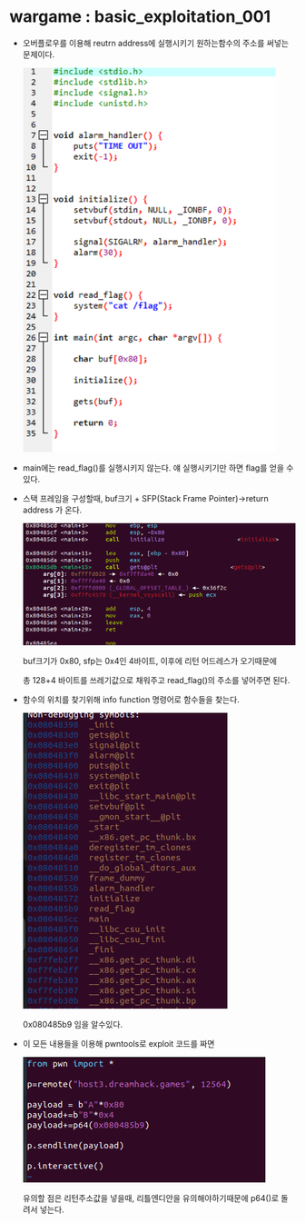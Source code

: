 # wargame : basic_exploitation_001

- 오버플로우를 이용해 reutrn address에 실행시키기 원하는함수의 주소를 써넣는 문제이다.
    
    ![Untitled](Untitled.png)
    
- main에는 read_flag()를 실행시키지 않는다. 얘 실행시키기만 하면 flag를 얻을 수 있다.
- 스택 프레임을 구성할때, buf크기 + SFP(Stack Frame Pointer)→return address 가 온다.
    
    ![Untitled](Untitled%201.png)
    
    buf크기가 0x80, sfp는 0x4인 4바이트, 이후에 리턴 어드레스가 오기때문에
    
    총 128+4 바이트를 쓰레기값으로 채워주고 read_flag()의 주소를 넣어주면 된다.
    

 

- 함수의 위치를 찾기위해 info function 명령어로 함수들을 찾는다.
    
    ![Untitled](Untitled%202.png)
    
    0x080485b9 임을 알수있다.
    

- 이 모든 내용들을 이용해 pwntools로 exploit 코드를 짜면
    
    ![Untitled](Untitled%203.png)
    
    유의할 점은 리턴주소값을 넣을때, 리틀엔디안을 유의해야하기때문에 p64()로 돌려서 넣는다.
